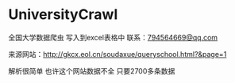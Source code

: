 # UniversityCrawl
全国大学数据爬虫 写入到excel表格中  联系：794564669@qq.com


来源网站：http://gkcx.eol.cn/soudaxue/queryschool.html?&page=1

解析很简单  也许这个网站数据不全  只要2700多条数据
